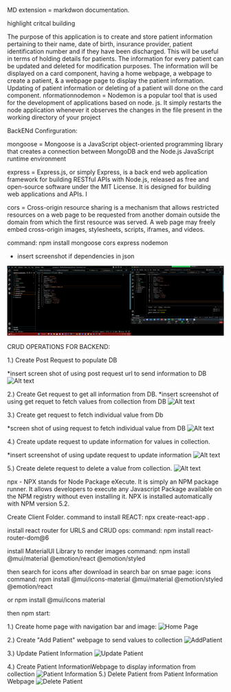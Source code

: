 MD extension = markdwon documentation.

highlight critcal building 



The purpose of this application is to create and store patient information pertaining to their name, date of birth, insurance provider, patient identification number and if they have been discharged. This will be useful in terms of holding details for patients. The information for every patient can be updated and deleted for modification purposes. The information will be displayed on a card component, having a home webpage, a webpage to create a patient, & a webpage page to display the patient information. Updating of patient information or deleting of a patient will done on the card component. nformationnodemon = Nodemon is a popular tool that is used for the development of applications based on node. js. It simply restarts the node application whenever it observes the changes in the file present in the working directory of your project

BackENd Confirguration:

mongoose = Mongoose is a JavaScript object-oriented programming library that creates a connection between MongoDB and the Node.js JavaScript runtime environment

express = Express.js, or simply Express, is a back end web application framework for building RESTful APIs with Node.js, released as free and open-source software under the MIT License. It is designed for building web applications and APIs. I

cors = Cross-origin resource sharing is a mechanism that allows restricted resources on a web page to be requested from another domain outside the domain from which the first resource was served. A web page may freely embed cross-origin images, stylesheets, scripts, iframes, and videos.

command: npm install mongoose cors express nodemon

- insert screenshot if dependencies in json


![Alt text](MD%20images/Screenshot%20(6).png)

CRUD OPERATIONS FOR BACKEND:


1.) Create Post Request to populate DB

*insert screen shot of using post request url to send information to DB
![Alt text](../../Pictures/Screenshots/Screenshot%20(8).png)


2.) Create Get request to get all information from DB. 
*insert screenshot of using get requet to fetch values from collection from DB
![Alt text](../../Pictures/Screenshots/Screenshot%20(9).png)

3.) Create get request to fetch individual value from Db

*screen shot of using request to fetch individual value from DB
![Alt text](../../Pictures/Screenshots/Screenshot%20(13).png)

4.) Create update request to update information for values in collection. 

*insert screenshot of using update request to update information
![Alt text](../../Pictures/Screenshots/Screenshot%20(12).png)

5.) Create delete request to delete a value from collection.
![Alt text](../../Pictures/Screenshots/Screenshot%20(11).png)


npx - NPX stands for Node Package eXecute. It is simply an NPM package runner. It allows developers to execute any Javascript Package available 
on the NPM registry without even installing it. NPX is installed automatically with NPM version 5.2.

Create Client Folder. command to install REACT: npx create-react-app .

install react router for URLS and CRUD ops: 
command: npm install react-router-dom@6

install MaterialUI Library to render images
command: npm install @mui/material @emotion/react @emotion/styled

then search for icons after download in search bar on smae page:
icons command: 
npm install @mui/icons-material @mui/material @emotion/styled @emotion/react

or npm install @mui/icons material


then npm start:

1.) Create home page with navigation bar and image:
![Home Page](MD%20Images/HomePage.png)

2.) Create "Add Patient" webpage to send values to collection
![AddPatient](MD%20Images/AddPatient.png)

3.) Update Patient Information
![Update Patient](MD20%Images/AddPatient.png)

4.) Create Patient InformationWebpage to display information from collection
![Patient Information](MD20%Images/PatientInformation.png)
5.) Delete Patient from Patient Information Webpage
![Delete Patient](MD20%Images/deletePatient.png)